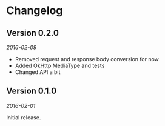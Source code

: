 Changelog
=========

## Version 0.2.0

_2016-02-09_

* Removed request and response body conversion for now
* Added OkHttp MediaType and tests
* Changed API a bit

## Version 0.1.0

_2016-02-01_

Initial release.
